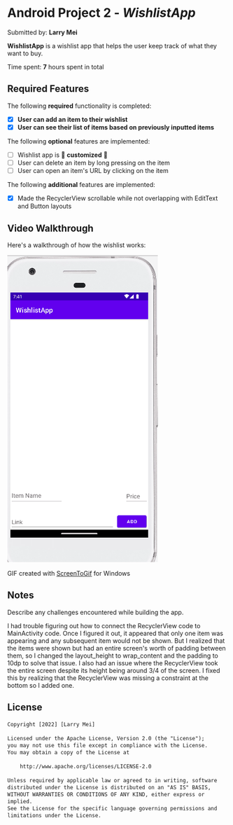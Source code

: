 # Android Project 2 - *WishlistApp*

Submitted by: **Larry Mei**

**WishlistApp** is a wishlist app that helps the user keep track of what they want to buy.

Time spent: **7** hours spent in total

## Required Features

The following **required** functionality is completed:

- [x] **User can add an item to their wishlist**
- [x] **User can see their list of items based on previously inputted items**

The following **optional** features are implemented:

- [ ] Wishlist app is 🎨 **customized** 🎨
- [ ] User can delete an item by long pressing on the item
- [ ] User can open an item's URL by clicking on the item

The following **additional** features are implemented:

- [x] Made the RecyclerView scrollable while not overlapping with EditText and Button layouts

## Video Walkthrough

Here's a walkthrough of how the wishlist works:

<img src='wishlist.gif' title='Video Walkthrough' width='' alt='Video Walkthrough' />


GIF created with [ScreenToGif](https://www.screentogif.com/) for Windows


## Notes

Describe any challenges encountered while building the app.

I had trouble figuring out how to connect the RecyclerView code to MainActivity code. Once I figured it out, it appeared that only one item was appearing and any subsequent item would not be shown. But I realized that the items were shown but had an entire screen's worth of padding between them, so I changed the layout_height to wrap_content and the padding to 10dp to solve that issue. I also had an issue where the RecyclerView took the entire screen despite its height being around 3/4 of the screen. I fixed this by realizing that the RecyclerView was missing a constraint at the bottom so I added one.

## License

    Copyright [2022] [Larry Mei]

    Licensed under the Apache License, Version 2.0 (the "License");
    you may not use this file except in compliance with the License.
    You may obtain a copy of the License at

        http://www.apache.org/licenses/LICENSE-2.0

    Unless required by applicable law or agreed to in writing, software
    distributed under the License is distributed on an "AS IS" BASIS,
    WITHOUT WARRANTIES OR CONDITIONS OF ANY KIND, either express or implied.
    See the License for the specific language governing permissions and
    limitations under the License.
